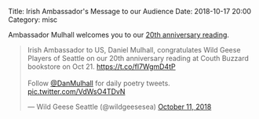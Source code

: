 Title: Irish Ambassador's Message to our Audience
Date: 2018-10-17 20:00
Category: misc

Ambassador Mulhall welcomes you to our
[20th anniversary reading]({filename}/20th-anniversary-reading.md).

<div>
    <blockquote class="twitter-tweet" data-lang="en">
    <p lang="en" dir="ltr">Irish Ambassador to US, Daniel Mulhall, congratulates Wild Geese Players of Seattle on our 20th anniversary reading at Couth Buzzard bookstore on Oct 21. <a href="https://t.co/fl7WgmD4tP">https://t.co/fl7WgmD4tP</a><br><br>Follow <a href="https://twitter.com/DanMulhall?ref_src=twsrc%5Etfw">@DanMulhall</a> for daily poetry tweets. <a href="https://t.co/VdWsO4TDvN">pic.twitter.com/VdWsO4TDvN</a></p>
    &mdash; Wild Geese Seattle (@wildgeesesea) <a href="https://twitter.com/wildgeesesea/status/1050471884108623872?ref_src=twsrc%5Etfw">October 11, 2018</a>
    </blockquote>
    <script async src="https://platform.twitter.com/widgets.js" charset="utf-8"></script>
</div>
